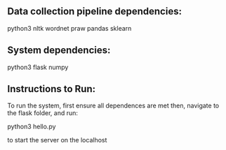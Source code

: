 ## Data collection pipeline dependencies:
python3
nltk
wordnet
praw
pandas
sklearn

## System dependencies:
python3
flask
numpy


## Instructions to Run:
To run the system, first ensure all dependences are met
then, navigate to the flask folder, and run: 

python3 hello.py

to start the server on the localhost

